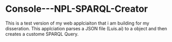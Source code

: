 # Console---NPL-SPARQL-Creator
This is a test version of my web applciaiton that i am building for my disseration. This applciation parses a JSON file (Luis.ai) to a object and then creates a custome SPARQL Query. 

